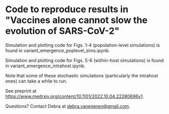 # Code to reproduce results in "Vaccines alone cannot slow the evolution of SARS-CoV-2"

Simulation and plotting code for Figs. 1-4 (population-level simulations) is found in variant_emergence_poplevel_sims.ipynb.

Simulation and plotting code for Figs. 5-6 (within-host simulations) is found in variant_emergence_intrahost.ipynb.

Note that some of these stochastic simulations (particularly the intrahost ones) can take a while to run.

See preprint at https://www.medrxiv.org/content/10.1101/2022.10.04.22280696v1.

Questions? Contact Debra at debra.vanegeren@gmail.com. 
